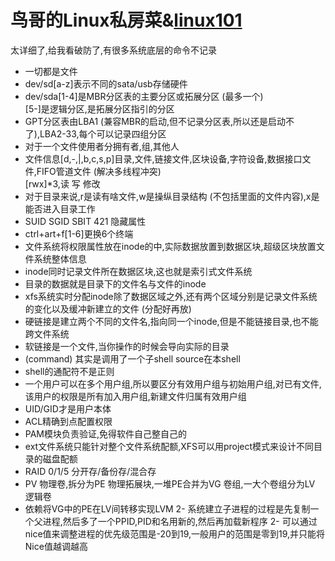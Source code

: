 # 鸟哥的Linux私房菜&[linux101](https://101.lug.ustc.edu.cn/)
 太详细了,给我看破防了,有很多系统底层的命令不记录

- 一切都是文件
- dev/sd[a-z]表示不同的sata/usb存储硬件
- dev/sda[1-4]是MBR分区表的主要分区或拓展分区 (最多一个)  
[5-]是逻辑分区,是拓展分区指引的分区
- GPT分区表由LBA1 (兼容MBR的启动,但不记录分区表,所以还是启动不了),LBA2-33,每个可以记录四组分区
- 对于一个文件使用者分拥有者,组,其他人
- 文件信息[d,-,|,b,c,s,p]目录,文件,链接文件,区块设备,字符设备,数据接口文件,FIFO管道文件 (解决多线程冲突)  
[rwx]*3,读 写 修改
- 对于目录来说,r是读有啥文件,w是操纵目录结构 (不包括里面的文件内容),x是能否进入目录工作 
- SUID SGID SBIT 421 隐藏属性
- ctrl+art+f[1-6]更换6个终端
- 文件系统将权限属性放在inode的中,实际数据放置到数据区块,超级区块放置文件系统整体信息
- inode同时记录文件所在数据区块,这也就是索引式文件系统
- 目录的数据就是目录下的文件名与文件的inode
- xfs系统实时分配inode除了数据区域之外,还有两个区域分别是记录文件系统的变化以及缓冲新建立的文件 (分配好再放)
- 硬链接是建立两个不同的文件名,指向同一个inode,但是不能链接目录,也不能跨文件系统
- 软链接是一个文件,当你操作的时候会导向实际的目录
- (command) 其实是调用了一个子shell source在本shell
- shell的通配符不是正则
- 一个用户可以在多个用户组,所以要区分有效用户组与初始用户组,对已有文件,该用户的权限是所有加入用户组,新建文件归属有效用户组
- UID/GID才是用户本体
- ACL精确到点配置权限
- PAM模块负责验证,免得软件自己整自己的
- ext文件系统只能针对整个文件系统配额,XFS可以用project模式来设计不同目录的磁盘配额
- RAID 0/1/5 分开存/备份存/混合存
- PV 物理卷,拆分为PE 物理拓展块,一堆PE合并为VG 卷组,一大个卷组分为LV 逻辑卷
-  依赖将VG中的PE在LV间转移实现LVM
2- 系统建立子进程的过程是先复制一个父进程,然后多了一个PPID,PID和名用新的,然后再加载新程序
2- 可以通过nice值来调整进程的优先级范围是-20到19,一般用户的范围是零到19,并只能将Nice值越调越高




